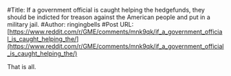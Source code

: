 #Title: If a government official is caught helping the hedgefunds, they should be indicted for treason against the American people and put in a military jail.
#Author: ringingbells
#Post URL: [https://www.reddit.com/r/GME/comments/mnk9qk/if_a_government_official_is_caught_helping_the/](https://www.reddit.com/r/GME/comments/mnk9qk/if_a_government_official_is_caught_helping_the/)


That is all.